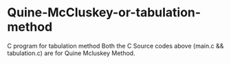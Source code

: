 # Quine-McCluskey-or-tabulation-method
C program for tabulation method 
Both the C Source codes above (main.c && tabulation.c) are for Quine Mcluskey Method.

